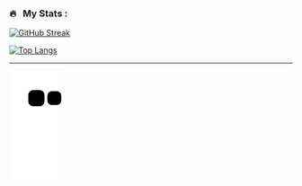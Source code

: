 ### 🔥 &nbsp; My Stats :
[![GitHub Streak](http://github-readme-streak-stats.herokuapp.com?user=dubirajara&theme=dark&background=000000)](https://git.io/streak-stats)

[![Top Langs](https://github-readme-stats.vercel.app/api/top-langs/?username=dubirajara&layout=compact&theme=vision-friendly-dark)](https://github.com/anuraghazra/github-readme-stats)

---
![Snake animation](https://github.com/dubirajara/dubirajara/blob/output/github-contribution-grid-snake2.svg)
